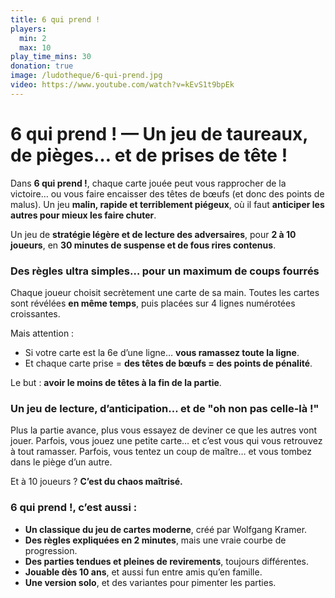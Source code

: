 ```yaml
---
title: 6 qui prend !
players:
  min: 2
  max: 10
play_time_mins: 30
donation: true
image: /ludotheque/6-qui-prend.jpg
video: https://www.youtube.com/watch?v=kEvS1t9bpEk
---
```


# **6 qui prend ! — Un jeu de taureaux, de pièges… et de prises de tête !**

Dans **6 qui prend !**, chaque carte jouée peut vous rapprocher de la victoire… ou vous faire encaisser des têtes de bœufs (et donc des points de malus). Un jeu **malin, rapide et terriblement piégeux**, où il faut **anticiper les autres pour mieux les faire chuter**.

Un jeu de **stratégie légère et de lecture des adversaires**, pour **2 à 10 joueurs**, en **30 minutes de suspense et de fous rires contenus**.

### Des règles ultra simples… pour un maximum de coups fourrés

Chaque joueur choisit secrètement une carte de sa main. Toutes les cartes sont révélées **en même temps**, puis placées sur 4 lignes numérotées croissantes.

Mais attention :

- Si votre carte est la 6e d’une ligne… **vous ramassez toute la ligne**.
- Et chaque carte prise = **des têtes de bœufs = des points de pénalité**.

Le but : **avoir le moins de têtes à la fin de la partie**.

### Un jeu de lecture, d’anticipation… et de "oh non pas celle-là !"

Plus la partie avance, plus vous essayez de deviner ce que les autres vont jouer. Parfois, vous jouez une petite carte… et c’est vous qui vous retrouvez à tout ramasser. Parfois, vous tentez un coup de maître… et vous tombez dans le piège d’un autre.

Et à 10 joueurs ? **C’est du chaos maîtrisé.**

### 6 qui prend !, c’est aussi :

- **Un classique du jeu de cartes moderne**, créé par Wolfgang Kramer.
- **Des règles expliquées en 2 minutes**, mais une vraie courbe de progression.
- **Des parties tendues et pleines de revirements**, toujours différentes.
- **Jouable dès 10 ans**, et aussi fun entre amis qu’en famille.
- **Une version solo**, et des variantes pour pimenter les parties.

